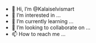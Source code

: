 - 👋 Hi, I’m @Kalaiselvismart
- 👀 I’m interested in ...
- 🌱 I’m currently learning ...
- 💞️ I’m looking to collaborate on ...
- 📫 How to reach me ...

<!---
Kalaiselvismart/Kalaiselvismart is a ✨ special ✨ repository because its `README.md` (this file) appears on your GitHub profile.
You can click the Preview link to take a look at your changes.
--->

